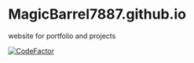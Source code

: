 # MagicBarrel7887.github.io
website for portfolio and projects

[![CodeFactor](https://www.codefactor.io/repository/github/magicbarrel7887/magicbarrel7887.github.io/badge)](https://www.codefactor.io/repository/github/magicbarrel7887/magicbarrel7887.github.io)
